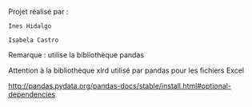 Projet réalisé par :

	Ines Hidalgo
	
	Isabela Castro
	
Remarque : utilise la bibliothèque pandas 

Attention à la bibliothèque xlrd utilisé par pandas pour les fichiers Excel

http://pandas.pydata.org/pandas-docs/stable/install.html#optional-dependencies
